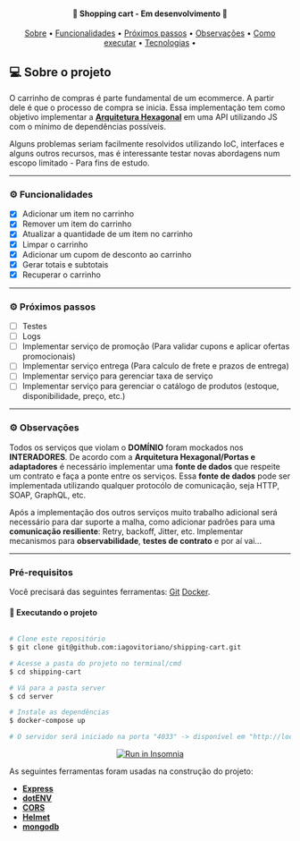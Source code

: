 <h4 align="center">
	🚧 Shopping cart - Em desenvolvimento 🚧
</h4>

<p align="center">
 <a href="#-sobre-o-projeto">Sobre</a> •
 <a href="#-funcionalidades">Funcionalidades</a> •
 <a href="#-proximos-passos">Próximos passos</a> •
 <a href="#-observacoes">Observações</a> •
 <a href="#-executando o projeto">Como executar</a> •
 <a href="#-tecnologias">Tecnologias</a> •
</p>


## 💻 Sobre o projeto

O carrinho de compras é parte fundamental de um ecommerce. A partir dele é que o processo de compra se inicia. Essa implementação tem como objetivo implementar a [**Arquitetura Hexagonal**](https://netflixtechblog.com/ready-for-changes-with-hexagonal-architecture-b315ec967749) em uma API utilizando JS com o mínimo de dependências possíveis.

Alguns problemas seriam facilmente resolvidos utilizando IoC, interfaces e alguns outros recursos, mas é interessante testar novas abordagens num escopo limitado - Para fins de estudo.

---

### ⚙️ Funcionalidades

- [x] Adicionar um item no carrinho
- [x] Remover um item do carrinho
- [x] Atualizar a quantidade de um item no carrinho
- [x] Limpar o carrinho
- [x] Adicionar um cupom de desconto ao carrinho
- [x] Gerar totais e subtotais
- [x] Recuperar o carrinho

---

### ⚙️ Próximos passos

- [ ] Testes
- [ ] Logs
- [ ] Implementar serviço de promoção (Para validar cupons e aplicar ofertas promocionais)
- [ ] Implementar serviço entrega (Para calculo de frete e prazos de entrega)
- [ ] Implementar serviço para gerenciar taxa de serviço
- [ ] Implementar serviço para gerenciar o catálogo de produtos (estoque, disponibilidade, preço, etc.)

---

### ⚙️ Observações

Todos os serviços que violam o **DOMÍNIO** foram mockados nos **INTERADORES**. De acordo com a **Arquitetura Hexagonal/Portas e adaptadores** é necessário implementar uma **fonte de dados** que respeite um contrato e faça a ponte entre os serviços. Essa **fonte de dados** pode ser implementada utilizando qualquer protocólo de comunicação, seja HTTP, SOAP, GraphQL, etc.

Após a implementação dos outros serviços muito trabalho adicional será necessário para dar suporte a malha, como adicionar padrões para uma **comunicação resiliente**: Retry, backoff, Jitter, etc. Implementar mecanismos para **observabilidade**, **testes de contrato** e por aí vai...

---

### Pré-requisitos

Você precisará das seguintes ferramentas:
[Git](https://git-scm.com)
[Docker](https://www.docker.com/).

#### 🎲 Executando o projeto

```bash

# Clone este repositório
$ git clone git@github.com:iagovitoriano/shipping-cart.git

# Acesse a pasta do projeto no terminal/cmd
$ cd shipping-cart

# Vá para a pasta server
$ cd server

# Instale as dependências
$ docker-compose up

# O servidor será iniciado na porta "4033" -> disponível em "http://localhost:4033"

```
<p align="center">
  <a href="https://insomnia.rest/run/?label=LojaIntegrada%20-%20ShoppingCart&uri=https%3A%2F%2Fraw.githubusercontent.com%2Fiagovitoriano%2Fshipping-cart%2Fdevelop%2Finsomnia.json" target="_blank"><img src="https://insomnia.rest/images/run.svg" alt="Run in Insomnia"></a>
</p>

As seguintes ferramentas foram usadas na construção do projeto:

-   **[Express](https://expressjs.com/)**
-   **[dotENV](https://github.com/motdotla/dotenv)**
-   **[CORS](https://expressjs.com/en/resources/middleware/cors.html)**
-   **[Helmet](https://github.com/helmetjs/helmet)**
-   **[mongodb](https://github.com/mongodb/node-mongodb-native)**
